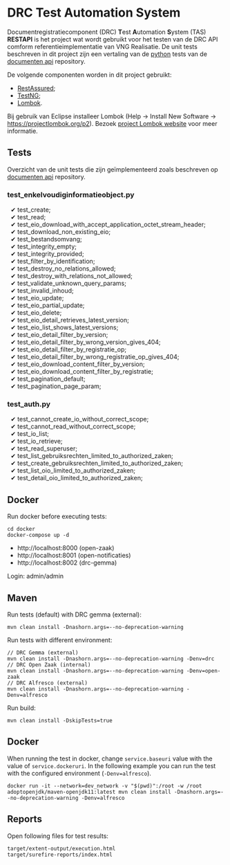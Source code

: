 # DRC Test Automation System

Documentregistratiecomponent (DRC) **T**est **A**utomation **S**ystem (TAS) **RESTAPI** is het project wat wordt gebruikt voor het testen van de DRC API comform referentieimplementatie van VNG Realisatie. De unit tests beschreven in dit project zijn een vertaling van de [python](https://www.python.org) tests van de [documenten api](https://github.com/VNG-Realisatie/documenten-api/tree/stable/1.0.x/src/drc/api/tests) repository.

De volgende componenten worden in dit project gebruikt:

* [RestAssured](https://rest-assured.io); 
* [TestNG](https://testng.org);
* [Lombok](https://projectlombok.org).

Bij gebruik van Eclipse installeer Lombok (Help -> Install New Software -> https://projectlombok.org/p2). Bezoek [project Lombok website](https://projectlombok.org/setup/eclipse) voor meer informatie.

## Tests

Overzicht van de unit tests die zijn geïmplementeerd zoals beschreven op [documenten api](https://github.com/VNG-Realisatie/documenten-api/tree/stable/1.0.x/src/drc/api/tests) repository.

### test_enkelvoudiginformatieobject.py

&nbsp;&nbsp;&#10004; test_create;\
&nbsp;&nbsp;&#10004; test_read;\
&nbsp;&nbsp;&#10004; test_eio_download_with_accept_application_octet_stream_header;\
&nbsp;&nbsp;&#10004; test_download_non_existing_eio;\
&nbsp;&nbsp;&#10004; test_bestandsomvang;\
&nbsp;&nbsp;&#10004; test_integrity_empty;\
&nbsp;&nbsp;&#10004; test_integrity_provided;\
&nbsp;&nbsp;&#10004; test_filter_by_identification;\
&nbsp;&nbsp;&#10004; test_destroy_no_relations_allowed;\
&nbsp;&nbsp;&#10004; test_destroy_with_relations_not_allowed;\
&nbsp;&nbsp;&#10004; test_validate_unknown_query_params;\
&nbsp;&nbsp;&#10004; test_invalid_inhoud;\
&nbsp;&nbsp;&#10004; test_eio_update;\
&nbsp;&nbsp;&#10004; test_eio_partial_update;\
&nbsp;&nbsp;&#10004; test_eio_delete;\
&nbsp;&nbsp;&#10004; test_eio_detail_retrieves_latest_version;\
&nbsp;&nbsp;&#10004; test_eio_list_shows_latest_versions;\
&nbsp;&nbsp;&#10004; test_eio_detail_filter_by_version;\
&nbsp;&nbsp;&#10004; test_eio_detail_filter_by_wrong_version_gives_404;\
&nbsp;&nbsp;&#10004; test_eio_detail_filter_by_registratie_op;\
&nbsp;&nbsp;&#10004; test_eio_detail_filter_by_wrong_registratie_op_gives_404;\
&nbsp;&nbsp;&#10004; test_eio_download_content_filter_by_version;\
&nbsp;&nbsp;&#10004; test_eio_download_content_filter_by_registratie;\
&nbsp;&nbsp;&#10004; test_pagination_default;\
&nbsp;&nbsp;&#10004; test_pagination_page_param;

### test_auth.py

&nbsp;&nbsp;&#10004; test_cannot_create_io_without_correct_scope; \
&nbsp;&nbsp;&#10004; test_cannot_read_without_correct_scope; \
&nbsp;&nbsp;&#10004; test_io_list;\
&nbsp;&nbsp;&#10004; test_io_retrieve;\
&nbsp;&nbsp;&#10004; test_read_superuser;\
&nbsp;&nbsp;&#10004; test_list_gebruiksrechten_limited_to_authorized_zaken;\
&nbsp;&nbsp;&#10004; test_create_gebruiksrechten_limited_to_authorized_zaken;\
&nbsp;&nbsp;&#10004; test_list_oio_limited_to_authorized_zaken;\
&nbsp;&nbsp;&#10004; test_detail_oio_limited_to_authorized_zaken;

## Docker

Run docker before executing tests:

```
cd docker
docker-compose up -d
```

* http://localhost:8000 (open-zaak)
* http://localhost:8001 (open-notificaties)
* http://localhost:8002 (drc-gemma)

Login: admin/admin

## Maven

Run tests (default) with DRC gemma (external):

```
mvn clean install -Dnashorn.args=--no-deprecation-warning
```

Run tests with different environment:

```
// DRC Gemma (external)
mvn clean install -Dnashorn.args=--no-deprecation-warning -Denv=drc
// DRC Open Zaak (internal)
mvn clean install -Dnashorn.args=--no-deprecation-warning -Denv=open-zaak
// DRC Alfresco (external)
mvn clean install -Dnashorn.args=--no-deprecation-warning -Denv=alfresco
```

Run build:

```
mvn clean install -DskipTests=true
```

## Docker

When running the test in docker, change `service.baseuri` value with the value of `service.dockeruri`. In the following example you can run the test with the configured environment (`-Denv=alfresco`).

```
docker run -it --network=dev_network -v "$(pwd)":/root -w /root adoptopenjdk/maven-openjdk11:latest mvn clean install -Dnashorn.args=--no-deprecation-warning -Denv=alfresco
```

## Reports

Open following files for test results:

```
target/extent-output/execution.html
target/surefire-reports/index.html
```